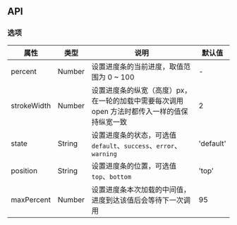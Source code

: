 ## API

### 选项

| 属性        | 类型   | 说明                                                                                         | 默认值    |
| ----------- | ------ | -------------------------------------------------------------------------------------------- | --------- |
| percent     | Number | 设置进度条的当前进度，取值范围为 0 ~ 100                                                     | -         |
| strokeWidth | Number | 设置进度条的纵宽（高度）px，在一轮的加载中需要每次调用 open 方法时都传入一样的值保持纵宽一致 | 2         |
| state       | String | 设置进度条的状态，可选值 `default`、`success`、`error`、`warning`                            | 'default' |
| position    | String | 设置进度条的位置，可选值 `top`、`bottom`                                                     | 'top'     |
| maxPercent  | Number | 设置进度条本次加载的中间值，进度到达该值后会等待下一次调用                                   | 95        |

